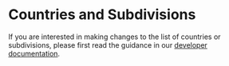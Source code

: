 # Countries and Subdivisions

If you are interested in making changes to the list of countries or subdivisions, please first read the guidance in our [developer documentation](../../../docs/localization-translation/countries-and-subdivisions.md).
